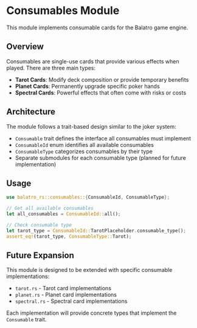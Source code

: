 # Consumables Module

This module implements consumable cards for the Balatro game engine.

## Overview

Consumables are single-use cards that provide various effects when played. There are three main types:

- **Tarot Cards**: Modify deck composition or provide temporary benefits
- **Planet Cards**: Permanently upgrade specific poker hands
- **Spectral Cards**: Powerful effects that often come with risks or costs

## Architecture

The module follows a trait-based design similar to the joker system:

- `Consumable` trait defines the interface all consumables must implement
- `ConsumableId` enum identifies all available consumables
- `ConsumableType` categorizes consumables by their type
- Separate submodules for each consumable type (planned for future implementation)

## Usage

```rust
use balatro_rs::consumables::{ConsumableId, ConsumableType};

// Get all available consumables
let all_consumables = ConsumableId::all();

// Check consumable type
let tarot_type = ConsumableId::TarotPlaceholder.consumable_type();
assert_eq!(tarot_type, ConsumableType::Tarot);
```

## Future Expansion

This module is designed to be extended with specific consumable implementations:

- `tarot.rs` - Tarot card implementations
- `planet.rs` - Planet card implementations
- `spectral.rs` - Spectral card implementations

Each implementation will provide concrete types that implement the `Consumable` trait.
